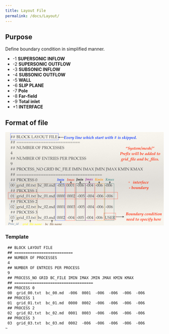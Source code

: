 ```yaml
---
title: Layout File
permalink: /docs/Layout/
---
```


## Purpose
Define boundary condition in simplified manner.


- -1 **SUPERSONIC INFLOW**
- -2 **SUPERSONIC OUTFLOW**
- -3 **SUBSONIC INFLOW**
- -4 **SUBSONIC OUTFLOW**
- -5 **WALL**
- -6 **SLIP PLANE**
- -7 **Pole**
- -8 **Far-field**
- -9 **Total inlet**
- +1 **INTERFACE**



## Format of file
![Layout.md](/img/Layout.png)

### Template
```
 ## BLOCK LAYOUT FILE
 ## ==========================
 ## NUMBER OF PROCESSES
 4
 ## NUMBER OF ENTRIES PER PROCESS
 9
 ## PROCESS_NO GRID BC_FILE IMIN IMAX JMIN JMAX KMIN KMAX
 ## ===================================
 ## PROCESS 0
 00  grid_00.txt  bc_00.md  -006  0001  -006  -006  -006  -006
 ## PROCESS 1
 01  grid_01.txt  bc_01.md  0000  0002  -006  -006  -006  -006
 ## PROCESS 2
 02  grid_02.txt  bc_02.md  0001  0003  -006  -006  -006  -006
 ## PROCESS 3
 03  grid_03.txt  bc_03.md  0002  -006  -006  -006  -006  -006
~                                                                  
```
